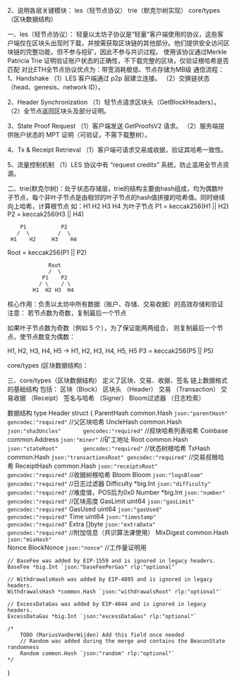 2、说明各层关键模块：
les（轻节点协议）
trie（默克尔树实现）
core/types（区块数据结构）

一、les（轻节点协议）：
轻量以太坊子协议是“轻量”客户端使用的协议，这些客户端仅在区块头出现时下载，并按需获取区块链的其他部分。他们提供安全访问区块链的完整功能，但不参与挖矿，因此不参与共识过程。
使用该协议通过Merkle Patricia Trie 证明验证账户状态的正确性，不下载完整的区块，仅验证根哈希是否匹配
对比ETH全节点协议优点为：带宽消耗极低、节点存储为MB级
通信流程：
1、Handshake
（1）LES 客户端通过 p2p 层建立连接。
（2）交换链状态（head、genesis、network ID）。

2、Header Synchronization
（1）轻节点请求区块头（GetBlockHeaders）。
（2）全节点返回区块头及部分证明。

3、State Proof Request
（1）客户端发送 GetProofsV2 请求。
（2）服务端提供账户状态的 MPT 证明（可验证，不需下载整树）。

4、Tx & Receipt Retrieval
（1）客户端可请求交易或收据，验证其哈希一致性。

5、流量控制机制
（1）LES 协议中有 “request credits” 系统，防止滥用全节点资源。


二、trie(默克尔树)：处于状态存储层，trie的结构主要由hash组成，均为偶数叶子节点，每个非叶子节点是由相邻的叶子节点的hash值拼接的哈希值。同时继续向上哈希，计算根节点
如：H1 H2 H3 H4 为叶子节点
P1 = keccak256(H1 || H2)
P2 = keccak256(H3 || H4)

        P1           P2
       /  \         /  \
     H1    H2     H3    H4

Root = keccak256(P1 || P2)

                 Root
                 /  \
               P1    P2
              / \    / \
            H1  H2 H3  H4

核心作用：负责以太坊中所有数据（账户、存储、交易收据）的高效存储和验证
注意：
若节点数为奇数，复制最后一个节点

如果叶子节点数为奇数（例如 5 个），为了保证能两两组合，
则复制最后一个节点，使节点数变为偶数：

H1, H2, H3, H4, H5 → H1, H2, H3, H4, H5, H5
P3 = keccak256(P5 || P5)


core/types (区块数据结构)：

三、core/types（区块数据结构）
定义了区块、交易、收据、签名 链上数据格式的基础结构
包括：
区块（Block）
区块头 （Header）
交易 （Transaction）
交易收据 （Receipt）
签名与哈希 （Signer）
Bloom过滤器 （日志检索）

数据结构
type Header struct {
	ParentHash  common.Hash    `json:"parentHash"       gencodec:"required"`  //父区块哈希
	UncleHash   common.Hash    `json:"sha3Uncles"       gencodec:"required"`  //叔块哈希列表哈希
	Coinbase    common.Address `json:"miner"`                                 //矿工地址 
	Root        common.Hash    `json:"stateRoot"        gencodec:"required"`  //状态树根哈希
	TxHash      common.Hash    `json:"transactionsRoot" gencodec:"required"`  //交易叔根哈希
	ReceiptHash common.Hash    `json:"receiptsRoot"     gencodec:"required"`  //收据树根哈希
	Bloom       Bloom          `json:"logsBloom"        gencodec:"required"`  //日志过滤器
	Difficulty  *big.Int       `json:"difficulty"       gencodec:"required"`  //难度值，POS后为0x0
	Number      *big.Int       `json:"number"           gencodec:"required"`  //区块高度
	GasLimit    uint64         `json:"gasLimit"         gencodec:"required"`
	GasUsed     uint64         `json:"gasUsed"          gencodec:"required"`
	Time        uint64         `json:"timestamp"        gencodec:"required"`
	Extra       []byte         `json:"extraData"        gencodec:"required"`  //附加信息（共识算法课使用）
	MixDigest   common.Hash    `json:"mixHash"`                    
	Nonce       BlockNonce     `json:"nonce"`                                 //工作量证明用

	// BaseFee was added by EIP-1559 and is ignored in legacy headers.
	BaseFee *big.Int `json:"baseFeePerGas" rlp:"optional"`

	// WithdrawalsHash was added by EIP-4895 and is ignored in legacy headers.
	WithdrawalsHash *common.Hash `json:"withdrawalsRoot" rlp:"optional"`

	// ExcessDataGas was added by EIP-4844 and is ignored in legacy headers.
	ExcessDataGas *big.Int `json:"excessDataGas" rlp:"optional"`

	/*
		TODO (MariusVanDerWijden) Add this field once needed
		// Random was added during the merge and contains the BeaconState randomness
		Random common.Hash `json:"random" rlp:"optional"`
	*/
}